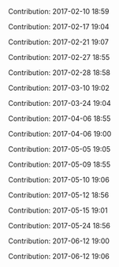 Contribution: 2017-02-10 18:59

Contribution: 2017-02-17 19:04

Contribution: 2017-02-21 19:07

Contribution: 2017-02-27 18:55

Contribution: 2017-02-28 18:58

Contribution: 2017-03-10 19:02

Contribution: 2017-03-24 19:04

Contribution: 2017-04-06 18:55

Contribution: 2017-04-06 19:00

Contribution: 2017-05-05 19:05

Contribution: 2017-05-09 18:55

Contribution: 2017-05-10 19:06

Contribution: 2017-05-12 18:56

Contribution: 2017-05-15 19:01

Contribution: 2017-05-24 18:56

Contribution: 2017-06-12 19:00

Contribution: 2017-06-12 19:06

